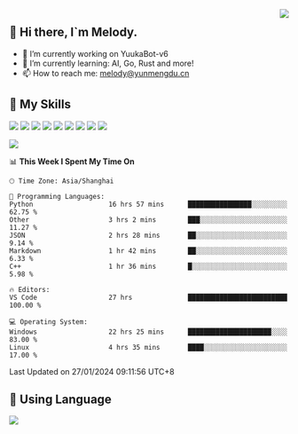 <a href="#">
  <img align="right" src="https://github-readme-stats.vercel.app/api?username=melodyyuuka&count_private=true&show_icons=true" />
</a>

## **👋 Hi there, I`m Melody.**

- 🔭 I’m currently working on YuukaBot-v6
- 🌱 I’m currently learning: AI, Go, Rust and more!
- 📫 How to reach me: melody@yunmengdu.cn

## 🌟 **My Skills** 

![](https://img.shields.io/badge/-Python-3e74a2?style=flat-square&logo=Python&logoColor=fff)
![](https://img.shields.io/badge/-Java-007396?style=flat-square&logo=OpenJDK&logoColor=fff)
![](https://img.shields.io/badge/-Node.js-339933?style=flat-square&logo=Node.js&logoColor=fff)
![](https://img.shields.io/badge/-Git-f05032?style=flat-square&logo=git&logoColor=fff)
![](https://img.shields.io/badge/-PostgreSQL-4169e1?style=flat-square&logo=PostgreSQL&logoColor=fff)
![](https://img.shields.io/badge/-Rust-000000?style=flat-square&logo=rust&logoColor=fff)
![](https://img.shields.io/badge/-VSCode-007acc?style=flat-square&logo=Visual-Studio-Code&logoColor=fff)
![](https://img.shields.io/badge/-FastAPI-009688?style=flat-square&logo=FastAPI&logoColor=fff)
![](https://img.shields.io/badge/-Linux-000000?style=flat-square&logo=Linux&logoColor=fff)


![](https://wakatime.com/badge/user/fa6dc0e2-47c5-4d2d-ae45-69fec6f2122c.svg)

<!--START_SECTION:waka-->
📊 **This Week I Spent My Time On** 

```text
🕑︎ Time Zone: Asia/Shanghai

💬 Programming Languages: 
Python                   16 hrs 57 mins      ████████████████░░░░░░░░░   62.75 % 
Other                    3 hrs 2 mins        ███░░░░░░░░░░░░░░░░░░░░░░   11.27 % 
JSON                     2 hrs 28 mins       ██░░░░░░░░░░░░░░░░░░░░░░░    9.14 % 
Markdown                 1 hr 42 mins        ██░░░░░░░░░░░░░░░░░░░░░░░    6.33 % 
C++                      1 hr 36 mins        █░░░░░░░░░░░░░░░░░░░░░░░░    5.98 % 

🔥 Editors: 
VS Code                  27 hrs              █████████████████████████   100.00 % 

💻 Operating System: 
Windows                  22 hrs 25 mins      █████████████████████░░░░   83.00 % 
Linux                    4 hrs 35 mins       ████░░░░░░░░░░░░░░░░░░░░░   17.00 % 
```


 Last Updated on 27/01/2024 09:11:56 UTC+8
<!--END_SECTION:waka-->

## 🥰 **Using Language**

![](https://github-readme-stats.vercel.app/api/wakatime?username=MelodyYuyuko&layout=compact&hide_border=true)
